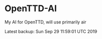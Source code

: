 # OpenTTD-AI
My AI for OpenTTD, will use primarily air

Latest backup: Sun Sep 29 11:59:01 UTC 2019
